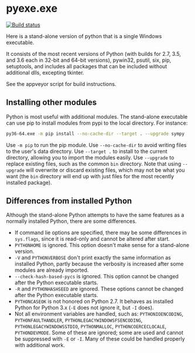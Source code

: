 # pyexe.exe

[![Build status](https://ci.appveyor.com/api/projects/status/n18f0997k18x87lw/branch/master?svg=true)](https://ci.appveyor.com/project/manthey/pyexe/branch/master)

Here is a stand-alone version of python that is a single Windows executable.

It consists of the most recent versions of Python (with builds for 2.7, 3.5,
and 3.6 each in 32-bit and 64-bit versions), pywin32, psutil, six, pip, 
setuptools, and includes all packages that can be included without additional 
dlls, excepting tkinter.

See the appveyor script for build instructions.

## Installing other modules

Python is most useful with additional modules.  The stand-alone executable can use pip to install modules from pypi to the local directory.  For instance:

```bash
py36-64.exe -m pip install --no-cache-dir --target . --upgrade sympy
```

Use `-m pip` to run the pip module.  Use `--no-cache-dir` to avoid writing files to the user's data directory.  Use `--target .` to install to the current directory, allowing you to import the modules easily.  Use `--upgrade` to replace existing files, such as the common `bin` directory.  Note that using `--upgrade` will overwrite or discard existing files, which may not be what you want (the `bin` directory will end up with just files for the most recently installed package).

## Differences from installed Python

Although the stand-alone Python attempts to have the same features as a normally installed Python, there are some differences.

- If command lie options are specified, there may be some differences in `sys.flags`, since it is read-only and cannot be altered after start.
- `PYTHONHOME` is ignored.  This option doesn't make sense for a stand-alone version.
- `-V` and `PYTHONVERBOSE` don't print exactly the same information as installed Python, partly because the verbosity is increased after some modules are already imported.
- `--check-hash-based-pycs` is ignored.  This option cannot be changed after the Python executable starts.
- `-R` and `PYTHONHASHSEED` are ignored.  These options cannot be changed after the Python executable starts.
- `PYTHONCASEOK` is not honored on Python 2.7.  It behaves as installed Python for Python 3.x (`-E` does not ignore it, but `-I` does).
- Not all environment variables are handled, such as: `PYTHONIOENCODING`, `PYTHONFAULTHANDLER`, `PYTHONLEGACYWINDOWSFSENCODING`, `PYTHONLEGACYWINDOWSSTDIO`, `PYTHONMALLOC`, `PYTHONCOERCECLOCALE`, `PYTHONDEVMODE`.  Some of these are ignored; some are used and cannot be suppressed with `-E` or `-I`.  Many of these could be handled properly with additional work.

